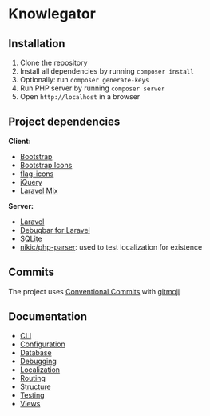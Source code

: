 # Knowlegator

## Installation
1. Clone the repository
2. Install all dependencies by running `composer install`
3. Optionally: run `composer generate-keys`
4. Run PHP server by running `composer server`
5. Open `http://localhost` in a browser

## Project dependencies
**Client:**
- [Bootstrap](https://getbootstrap.com/)
- [Bootstrap Icons](https://icons.getbootstrap.com/)
- [flag-icons](https://flagicons.lipis.dev/)
- [jQuery](https://jquery.com)
- [Laravel Mix](https://laravel-mix.com/)

**Server:**
- [Laravel](https://laravel.com/)
- [Debugbar for Laravel](https://github.com/barryvdh/laravel-debugbar)
- [SQLite](https://www.sqlite.org/)
- [nikic/php-parser](https://github.com/nikic/PHP-Parser): used to test localization for existence

## Commits
The project uses [Conventional Commits](https://www.conventionalcommits.org/en/v1.0.0/) with [gitmoji](https://gitmoji.dev/)

## Documentation
- [CLI](/docs/CLI.md)
- [Configuration](/docs/configuration.md)
- [Database](/docs/database.md)
- [Debugging](/docs/debugging.md)
- [Localization](/docs/localization.md)
- [Routing](/docs/routing.md)
- [Structure](/docs/structure.md)
- [Testing](/docs/testing.md)
- [Views](/docs/views.md)
